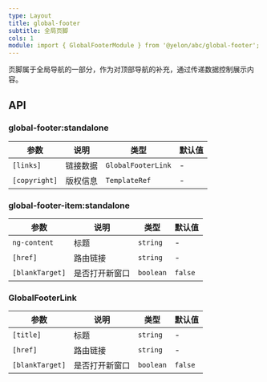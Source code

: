 ```yaml
---
type: Layout
title: global-footer
subtitle: 全局页脚
cols: 1
module: import { GlobalFooterModule } from '@yelon/abc/global-footer';
---
```


页脚属于全局导航的一部分，作为对顶部导航的补充，通过传递数据控制展示内容。

## API

### global-footer:standalone

| 参数 | 说明 | 类型 | 默认值 |
|----|----|----|-----|
| `[links]` | 链接数据 | `GlobalFooterLink` | - |
| `[copyright]` | 版权信息 | `TemplateRef` | - |

### global-footer-item:standalone

| 参数 | 说明 | 类型 | 默认值 |
|----|----|----|-----|
| `ng-content` | 标题 | `string` | - |
| `[href]` | 路由链接 | `string` | - |
| `[blankTarget]` | 是否打开新窗口 | `boolean` | `false` |

### GlobalFooterLink

| 参数 | 说明 | 类型 | 默认值 |
|----|----|----|-----|
| `[title]` | 标题 | `string` | - |
| `[href]` | 路由链接 | `string` | - |
| `[blankTarget]` | 是否打开新窗口 | `boolean` | `false` |
